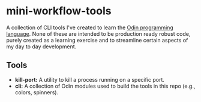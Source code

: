 # mini-workflow-tools

A collection of CLI tools I've created to learn the [Odin programming language](https://odin-lang.org/). None of these are intended to be 
production ready robust code, purely created as a learning exercise and to streamline certain aspects of my day to day development.

## Tools

*   **kill-port:** A utility to kill a process running on a specific port.
*   **cli:** A collection of Odin modules used to build the tools in this repo (e.g., colors, spinners).
